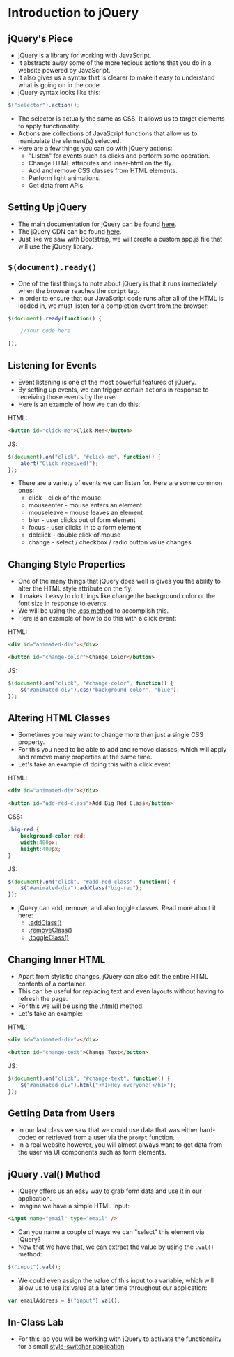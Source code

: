 # Introduction to jQuery

## jQuery's Piece

- jQuery is a library for working with JavaScript.
- It abstracts away some of the more tedious actions that you do in a website powered by JavaScript.
- It also gives us a syntax that is clearer to make it easy to understand what is going on in the code.
- jQuery syntax looks like this:

```javascript
$("selector").action();
```

- The selector is actually the same as CSS. It allows us to target elements to apply functionality.
- Actions are collections of JavaScript functions that allow us to manipulate the element(s) selected.
- Here are a few things you can do with jQuery actions:
	- "Listen" for events such as clicks and perform some operation.
	- Change HTML attributes and inner-html on the fly.
	- Add and remove CSS classes from HTML elements.
	- Perform light animations.
	- Get data from APIs.

## Setting Up jQuery

- The main documentation for jQuery can be found [here](http://jquery.com/).
- The jQuery CDN can be found [here](http://code.jquery.com/).
- Just like we saw with Bootstrap, we will create a custom app.js file that will use the jQuery library.

## `$(document).ready()`

- One of the first things to note about jQuery is that it runs immediately when the browser reaches the `script` tag.
- In order to ensure that our JavaScript code runs after all of the HTML is loaded in, we must listen for a completion event from the browser:

```javascript
$(document).ready(function() {

	//Your code here

});
```

## Listening for Events

- Event listening is one of the most powerful features of jQuery.
- By setting up events, we can trigger certain actions in response to receiving those events by the user.
- Here is an example of how we can do this:

HTML:

```html
<button id="click-me">Click Me!</button>
```

JS:

```javascript
$(document).on("click", "#click-me", function() {
	alert("Click received!");
});
```

- There are a variety of events we can listen for. Here are some common ones:
	- click - click of the mouse
	- mouseenter - mouse enters an element
	- mouseleave - mouse leaves an element
	- blur - user clicks out of form element
	- focus - user clicks in to a form element
	- dblclick - double click of mouse
	- change - select / checkbox / radio button value changes

## Changing Style Properties

- One of the many things that jQuery does well is gives you the ability to alter the HTML style attribute on the fly.
- It makes it easy to do things like change the background color or the font size in response to events.
- We will be using the [.css method](http://api.jquery.com/css/) to accomplish this.
- Here is an example of how to do this with a click event:

HTML:

```html
<div id="animated-div"></div>

<button id="change-color">Change Color</button>
```

JS:

```javascript
$(document).on("click", "#change-color", function() {
	$("#animated-div").css("background-color", "blue");
});
```

## Altering HTML Classes

- Sometimes you may want to change more than just a single CSS property.
- For this you need to be able to add and remove classes, which will apply and remove many properties at the same time.
- Let's take an example of doing this with a click event:

HTML:

```html
<div id="animated-div"></div>

<button id="add-red-class">Add Big Red Class</button>
```

CSS:

```css
.big-red {
	background-color:red;
	width:400px;
	height:400px;
}
```

JS:

```javascript
$(document).on("click", "#add-red-class", function() {
	$("#animated-div").addClass("big-red");
});
```

- jQuery can add, remove, and also toggle classes. Read more about it here:
	- [.addClass()](https://api.jquery.com/addclass/)
	- [.removeClass()](https://api.jquery.com/removeclass/)
	- [.toggleClass()](http://api.jquery.com/toggleclass/)

## Changing Inner HTML

- Apart from stylistic changes, jQuery can also edit the entire HTML contents of a container.
- This can be useful for replacing text and even layouts without having to refresh the page.
- For this we will be using the [.html()](http://api.jquery.com/html/) method.
- Let's take an example:

HTML:

```html
<div id="animated-div"></div>

<button id="change-text">Change Text</button>
```

JS:

```javascript
$(document).on("click", "#change-text", function() {
	$("#animated-div").html("<h1>Hey everyone!</h1>");
});
```

## Getting Data from Users

- In our last class we saw that we could use data that was either hard-coded or retrieved from a user via the `prompt` function.
- In a real website however, you will almost always want to get data from the user via UI components such as form elements.

## jQuery .val() Method

- jQuery offers us an easy way to grab form data and use it in our application.
- Imagine we have a simple HTML input:

```html
<input name="email" type="email" />
```

- Can you name a couple of ways we can "select" this element via jQuery?
- Now that we have that, we can extract the value by using the `.val()` method:

```javascript
$("input").val();
```

- We could even assign the value of this input to a variable, which will allow us to use its value at a later time throughout our application:

```javascript
var emailAddress = $("input").val();
```

## In-Class Lab

- For this lab you will be working with jQuery to activate the functionality for a small [style-switcher application](https://github.com/sf-wdi-44/jQuery-Style-Switcher)
